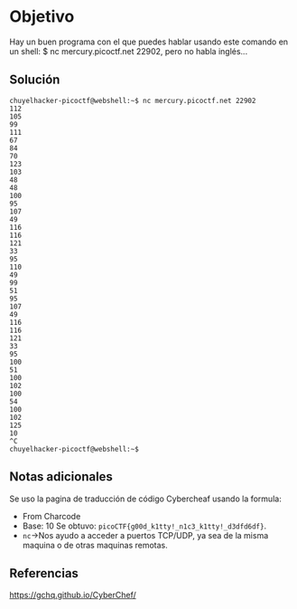 # Objetivo

Hay un buen programa con el que puedes hablar usando este comando en un shell: $ nc mercury.picoctf.net 22902, pero no habla inglés...
## Solución

```
chuyelhacker-picoctf@webshell:~$ nc mercury.picoctf.net 22902
112 
105 
99 
111 
67 
84 
70 
123 
103 
48 
48 
100 
95 
107 
49 
116 
116 
121 
33 
95 
110 
49 
99 
51 
95 
107 
49 
116 
116 
121 
33 
95 
100 
51 
100 
102 
100 
54 
100 
102 
125 
10 
^C
chuyelhacker-picoctf@webshell:~$ 
```

## Notas adicionales

Se uso la pagina de traducción de código Cybercheaf usando la formula:
- From Charcode
- Base: 10
Se obtuvo: `picoCTF{g00d_k1tty!_n1c3_k1tty!_d3dfd6df}`.
- `nc`->Nos ayudo a acceder a puertos TCP/UDP, ya sea de la misma maquina o de otras maquinas remotas.
## Referencias

https://gchq.github.io/CyberChef/